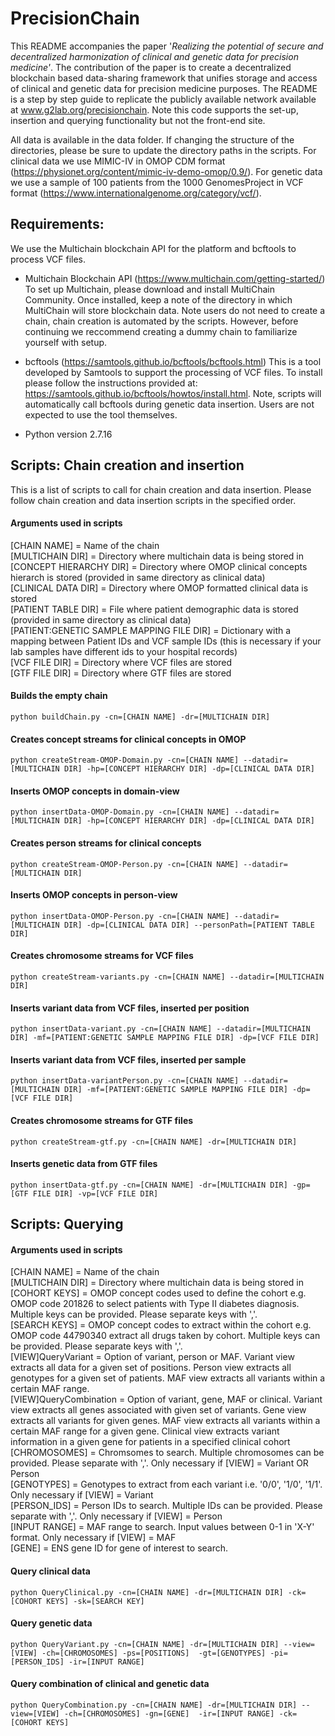 # PrecisionChain
This README accompanies the paper '_Realizing the potential of secure and decentralized harmonization of clinical and genetic data for precision medicine'_. The contribution of the paper is to create a decentralized blockchain based data-sharing framework that unifies storage and access of clinical and genetic data for precision medicine purposes. The README is a step by step guide to replicate the publicly available network available at  www.g2lab.org/precisionchain. Note this code supports the set-up, insertion and querying functionality but not the front-end site.

All data is available in the data folder. If changing the structure of the directories, please be sure to update the directory paths in the scripts. For clinical data we use MIMIC-IV in OMOP CDM format (https://physionet.org/content/mimic-iv-demo-omop/0.9/). For genetic data we use a sample of 100 patients from the 1000 GenomesProject in VCF format (https://www.internationalgenome.org/category/vcf/). 


## Requirements:
We use the Multichain blockchain API for the platform and bcftools to process VCF files.
- Multichain Blockchain API (https://www.multichain.com/getting-started/)
To set up Multichain, please download and install MultiChain Community. Once installed, keep a note of the directory in which MultiChain will store blockchain data. Note users do not need to create a chain, chain creation is automated by the scripts. However, before continuing we reccommend creating a dummy chain to familiarize yourself with setup.

- bcftools (https://samtools.github.io/bcftools/bcftools.html)
This is a tool developed by Samtools to support the processing of VCF files. To install please follow the instructions provided at: https://samtools.github.io/bcftools/howtos/install.html. Note, scripts will automatically call bcftools during genetic data insertion. Users are not expected to use the tool themselves.
- Python version 2.7.16

## Scripts: Chain creation and insertion
This is a list of scripts to call for chain creation and data insertion. Please follow chain creation and data insertion scripts in the specified order.

#### Arguments used in scripts

[CHAIN NAME] = Name of the chain <br/>
[MULTICHAIN DIR] = Directory where multichain data is being stored in <br/>
[CONCEPT HIERARCHY DIR] = Directory where OMOP clinical concepts hierarch is stored (provided in same directory as clinical data) <br/>
[CLINICAL DATA DIR] = Directory where OMOP formatted clinical data is stored <br/>
[PATIENT TABLE DIR] = File where patient demographic data is stored (provided in same directory as clinical data) <br/>
[PATIENT:GENETIC SAMPLE MAPPING FILE DIR] =  Dictionary with a mapping between Patient IDs and VCF sample IDs (this is necessary if your lab samples have different ids to your hospital records) <br/>
[VCF FILE DIR] = Directory where VCF files are stored <br/>
[GTF FILE DIR] = Directory where GTF files are stored <br/>


#### Builds the empty chain
```
python buildChain.py -cn=[CHAIN NAME] -dr=[MULTICHAIN DIR]
```
#### Creates concept streams for clinical concepts in OMOP
```
python createStream-OMOP-Domain.py -cn=[CHAIN NAME] --datadir=[MULTICHAIN DIR] -hp=[CONCEPT HIERARCHY DIR] -dp=[CLINICAL DATA DIR]
```
#### Inserts OMOP concepts in domain-view
```
python insertData-OMOP-Domain.py -cn=[CHAIN NAME] --datadir=[MULTICHAIN DIR] -hp=[CONCEPT HIERARCHY DIR] -dp=[CLINICAL DATA DIR]
```
#### Creates person streams for clinical concepts 
```
python createStream-OMOP-Person.py -cn=[CHAIN NAME] --datadir=[MULTICHAIN DIR]
```
#### Inserts OMOP concepts in person-view
```
python insertData-OMOP-Person.py -cn=[CHAIN NAME] --datadir=[MULTICHAIN DIR] -dp=[CLINICAL DATA DIR] --personPath=[PATIENT TABLE DIR]
```
#### Creates chromosome streams for VCF files
```
python createStream-variants.py -cn=[CHAIN NAME] --datadir=[MULTICHAIN DIR]
```
#### Inserts variant data from VCF files, inserted per position
```
python insertData-variant.py -cn=[CHAIN NAME] --datadir=[MULTICHAIN DIR] -mf=[PATIENT:GENETIC SAMPLE MAPPING FILE DIR] -dp=[VCF FILE DIR]
```
#### Inserts variant data from VCF files, inserted per sample
```
python insertData-variantPerson.py -cn=[CHAIN NAME] --datadir=[MULTICHAIN DIR] -mf=[PATIENT:GENETIC SAMPLE MAPPING FILE DIR] -dp=[VCF FILE DIR]
```
#### Creates chromosome streams for GTF files
```
python createStream-gtf.py -cn=[CHAIN NAME] -dr=[MULTICHAIN DIR]
```
#### Inserts genetic data from GTF files
```
python insertData-gtf.py -cn=[CHAIN NAME] -dr=[MULTICHAIN DIR] -gp=[GTF FILE DIR] -vp=[VCF FILE DIR]
```
## Scripts: Querying

#### Arguments used in scripts
[CHAIN NAME] = Name of the chain <br/>
[MULTICHAIN DIR] = Directory where multichain data is being stored in <br/>
[COHORT KEYS] = OMOP concept codes used to define the cohort e.g. OMOP code 201826 to select patients with Type II diabetes diagnosis. Multiple keys can be provided. Please separate keys with ','. <br/>
[SEARCH KEYS] = OMOP concept codes to extract within the cohort e.g. OMOP code 44790340 extract all drugs taken by cohort. Multiple keys can be provided. Please separate keys with ','. <br/>
[VIEW]QueryVariant = Option of variant, person or MAF. Variant view extracts all data for a given set of positions. Person view extracts all genotypes for a given set of patients. MAF view extracts all variants within a certain MAF range. <br/>
[VIEW]QueryCombination = Option of variant, gene, MAF or clinical. Variant view extracts all genes associated with given set of variants. Gene view extracts all variants for given genes. MAF view extracts all variants within a certain MAF range for a given gene. Clinical view extracts variant information in a given gene for patients in a specified clinical cohort <br/>
[CHROMOSOMES] = Chromsomes to search. Multiple chromosomes can be provided. Please separate with ','. Only necessary if [VIEW] = Variant OR Person <br/>
[GENOTYPES] = Genotypes to extract from each variant i.e. '0/0', '1/0', '1/1'. Only necessary if [VIEW] = Variant <br/>
[PERSON_IDS] = Person IDs to search. Multiple IDs can be provided. Please separate with ','. Only necessary if [VIEW] = Person <br/>
[INPUT RANGE] = MAF range to search. Input values between 0-1 in 'X-Y' format. Only necessary if [VIEW] = MAF <br/>
[GENE] = ENS gene ID for gene of interest to search. <br/>


#### Query clinical data
```
python QueryClinical.py -cn=[CHAIN NAME] -dr=[MULTICHAIN DIR] -ck=[COHORT KEYS] -sk=[SEARCH KEY]
```
#### Query genetic data
```
python QueryVariant.py -cn=[CHAIN NAME] -dr=[MULTICHAIN DIR] --view=[VIEW] -ch=[CHROMOSOMES] -ps=[POSITIONS]  -gt=[GENOTYPES] -pi=[PERSON_IDS] -ir=[INPUT RANGE]
```
#### Query combination of clinical and genetic data
```
python QueryCombination.py -cn=[CHAIN NAME] -dr=[MULTICHAIN DIR] --view=[VIEW] -ch=[CHROMOSOMES] -gn=[GENE]  -ir=[INPUT RANGE] -ck=[COHORT KEYS]
```




